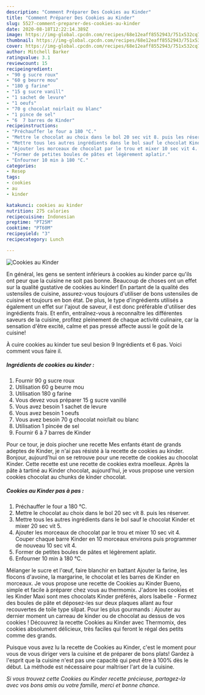 ```yaml
---
description: "Comment Préparer Des Cookies au Kinder"
title: "Comment Préparer Des Cookies au Kinder"
slug: 5527-comment-preparer-des-cookies-au-kinder
date: 2020-08-18T12:22:14.389Z
image: https://img-global.cpcdn.com/recipes/68e12eaff8552943/751x532cq70/cookies-au-kinder-photo-principale-de-la-recette.jpg
thumbnail: https://img-global.cpcdn.com/recipes/68e12eaff8552943/751x532cq70/cookies-au-kinder-photo-principale-de-la-recette.jpg
cover: https://img-global.cpcdn.com/recipes/68e12eaff8552943/751x532cq70/cookies-au-kinder-photo-principale-de-la-recette.jpg
author: Mitchell Barker
ratingvalue: 3.1
reviewcount: 15
recipeingredient:
- "90 g sucre roux"
- "60 g beurre mou"
- "180 g farine"
- "15 g sucre vanill"
- "1 sachet de levure"
- "1 oeufs"
- "70 g chocolat noirlait ou blanc"
- "1 pince de sel"
- "6  7 barres de Kinder"
recipeinstructions:
- "Préchauffer le four a 180 °C."
- "Mettre le chocolat au choix dans le bol 20 sec vit 8. puis les réserver."
- "Mettre tous les autres ingrédients dans le bol sauf le chocolat Kinder et mixer 20 sec vit 5."
- "Ajouter les morceaux de chocolat par le trou et mixer 10 sec vit 4. Couper chaque barre Kinder en 10 morceaux environs puis programmer de nouveau 10 sec vit 4."
- "Former de petites boules de pâtes et légèrement aplatir."
- "Enfourner 10 min à 180 °C."
categories:
- Resep
tags:
- cookies
- au
- kinder

katakunci: cookies au kinder 
nutrition: 275 calories
recipecuisine: Indonesian
preptime: "PT25M"
cooktime: "PT60M"
recipeyield: "3"
recipecategory: Lunch

---
```



![Cookies au Kinder](https://img-global.cpcdn.com/recipes/68e12eaff8552943/751x532cq70/cookies-au-kinder-photo-principale-de-la-recette.jpg)

En général, les gens se sentent inférieurs à cookies au kinder parce qu'ils ont peur que la cuisine ne soit pas bonne. Beaucoup de choses ont un effet sur la qualité gustative de cookies au kinder! En partant de la qualité des ustensiles de cuisine, assurez-vous toujours d'utiliser de bons ustensiles de cuisine et toujours en bon état. De plus, le type d'ingrédients utilisés a également un effet sur l'ajout de saveur, il est donc préférable d'utiliser des ingrédients frais. Et enfin, entraînez-vous à reconnaître les différentes saveurs de la cuisine, profitez pleinement de chaque activité culinaire, car la sensation d'être excité, calme et pas pressé affecte aussi le goût de la cuisine!

<!--inarticleads1-->

À cuire cookies au kinder tue seul besion 9 Ingrédients et 6 pas. Voici comment vous faire il.

##### Ingrédients de cookies au kinder :

1. Fournir 90 g sucre roux
1. Utilisation 60 g beurre mou
1. Utilisation 180 g farine
1. Vous devez vous préparer 15 g sucre vanillé
1. Vous avez besoin 1 sachet de levure
1. Vous avez besoin 1 oeufs
1. Vous avez besoin 70 g chocolat noir/lait ou blanc
1. Utilisation 1 pincée de sel
1. Fournir 6 à 7 barres de Kinder


Pour ce tour, je dois piocher une recette Mes enfants étant de grands adeptes de Kinder, je n&#39;ai pas résisté à la recette de cookies au kinder. Bonjour, aujourd&#39;hui on se retrouve pour une recette de cookies au chocolat Kinder. Cette recette est une recette de cookies extra moelleux. Après la pâte à tartiné au Kinder chocolat, aujourd&#39;hui, je vous propose une version cookies chocolat au chunks de kinder chocolat. 

<!--inarticleads2-->

##### Cookies au Kinder pas à pas :

1. Préchauffer le four a 180 °C.
1. Mettre le chocolat au choix dans le bol 20 sec vit 8. puis les réserver.
1. Mettre tous les autres ingrédients dans le bol sauf le chocolat Kinder et mixer 20 sec vit 5.
1. Ajouter les morceaux de chocolat par le trou et mixer 10 sec vit 4. Couper chaque barre Kinder en 10 morceaux environs puis programmer de nouveau 10 sec vit 4.
1. Former de petites boules de pâtes et légèrement aplatir.
1. Enfourner 10 min à 180 °C.


Mélanger le sucre et l&#39;œuf, faire blanchir en battant Ajouter la farine, les flocons d&#39;avoine, la margarine, le chocolat et les barres de Kinder en morceaux. Je vous propose une recette de Cookies au Kinder Bueno, simple et facile à préparer chez vous au thermomix. J&#39;adore les cookies et les Kinder Maxi sont mes chocolats Kinder préférés, alors Isabelle - Formez des boules de pâte et déposez-les sur deux plaques allant au four recouvertes de toile type silpat. Pour les plus gourmands : Ajouter au dernier moment un carreau de kinder ou de chocolat au dessus de vos cookies ! Découvrez la recette Cookies au Kinder avec Thermomix, des cookies absolument délicieux, très faciles qui feront le régal des petits comme des grands. 

<!--inarticleads1-->

<p>
Puisque vous avez lu la recette de Cookies au Kinder, c'est le moment pour vous de vous diriger vers la cuisine et de préparer de bons plats! Gardez à l'esprit que la cuisine n'est pas une capacité qui peut être à 100% dès le début. La méthode est nécessaire pour maîtriser l'art de la cuisine.
</p>

<p>
<i>Si vous trouvez cette Cookies au Kinder recette précieuse, partagez-la avec vos bons amis ou votre famille, merci et bonne chance.</i>
</p>
